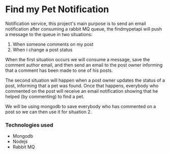 # Find my Pet Notification

Notification service, this project's main purpose is to send an email notification
after consuming a rabbit MQ queue, the findmypetapi will push a message to the queue
in two situations:

1. When someone comments on my post
2. When i change a post status

When the first situation occurs we will consume a message, save the comment author
email, and then send an email to the post owner informing that a comment has
been made to one of his posts.

The second situation will happen when a post owner updates the status of a post,
informing that a pet was found. Once that happens, everybody who commented on the
post will receive an email notification showing that he helped (by commenting)
to find a pet.

We will be using mongodb to save everybody who has commented on a post so we
can then use it for situation 2.

### Technologies used

* Mongodb
* Nodejs
* Rabbit MQ
